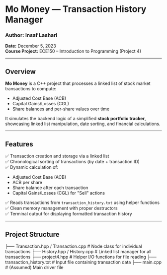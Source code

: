 # Mo Money — Transaction History Manager

### Author: Insaf Lashari  
**Date:** December 5, 2023  
**Course Project:** ECE150 – Introduction to Programming (Project 4)  

---

## Overview

**Mo Money** is a C++ project that processes a linked list of stock market transactions to compute:

- Adjusted Cost Base (ACB)
- Capital Gains/Losses (CGL)
- Share balances and per-share values over time

It simulates the backend logic of a simplified **stock portfolio tracker**, showcasing linked list manipulation, date sorting, and financial calculations.

---

## Features

✅ Transaction creation and storage via a linked list  
✅ Chronological sorting of transactions (by date + transaction ID)  
✅ Dynamic calculation of:
- Adjusted Cost Base (ACB)
- ACB per share
- Share balance after each transaction
- Capital Gains/Losses (CGL) for "Sell" actions

✅ Reads transactions from `transaction_history.txt` using helper functions  
✅ Clean memory management with proper destructors  
✅ Terminal output for displaying formatted transaction history  

---

## Project Structure
├── Transaction.hpp / Transaction.cpp # Node class for individual transactions
├── History.hpp / History.cpp # Linked list manager for all transactions
├── project4.hpp # Helper I/O functions for file reading
├── transaction_history.txt # Input file containing transaction data
├── main.cpp # (Assumed) Main driver file

